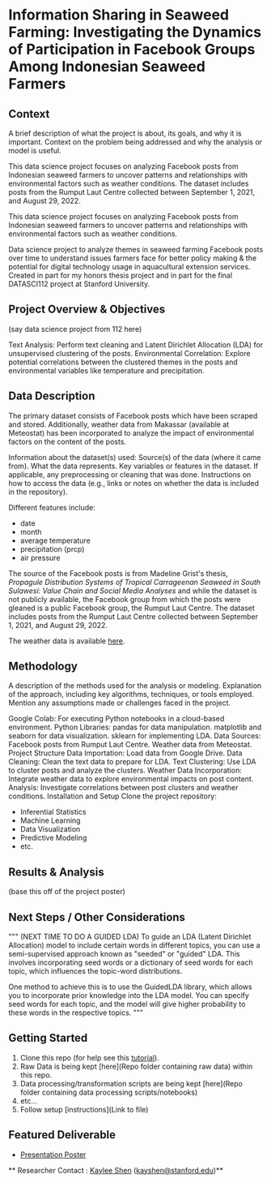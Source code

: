 # Information Sharing in Seaweed Farming: Investigating the Dynamics of Participation in Facebook Groups Among Indonesian Seaweed Farmers

## Context

A brief description of what the project is about, its goals, and why it is important.
Context on the problem being addressed and why the analysis or model is useful.

This data science project focuses on analyzing Facebook posts from Indonesian seaweed farmers to uncover patterns and relationships with environmental factors such as weather conditions. The dataset includes posts from the Rumput Laut Centre collected between September 1, 2021, and August 29, 2022.

This data science project focuses on analyzing Facebook posts from Indonesian seaweed farmers to uncover patterns and relationships with environmental factors such as weather conditions. 

Data science project to analyze themes in seaweed farming Facebook posts over time to understand issues farmers face for better policy making &amp; the potential for digital technology usage in aquacultural extension services. Created in part for my honors thesis project and in part for the final DATASCI112 project at Stanford University. 

## Project Overview & Objectives

(say data science project from 112 here)

Text Analysis: Perform text cleaning and Latent Dirichlet Allocation (LDA) for unsupervised clustering of the posts.
Environmental Correlation: Explore potential correlations between the clustered themes in the posts and environmental variables like temperature and precipitation.

## Data Description
The primary dataset consists of Facebook posts which have been scraped and stored. Additionally, weather data from Makassar (available at Meteostat) has been incorporated to analyze the impact of environmental factors on the content of the posts.

Information about the dataset(s) used:
Source(s) of the data (where it came from).
What the data represents.
Key variables or features in the dataset.
If applicable, any preprocessing or cleaning that was done.
Instructions on how to access the data (e.g., links or notes on whether the data is included in the repository).

Different features include:
- date
- month
- average temperature
- precipitation (prcp)
- air pressure

The source of the Facebook posts is from Madeline Grist's thesis, *Propagule Distribution Systems of Tropical Carrageenan Seaweed in South Sulawesi: Value Chain and Social Media Analyses* and while the dataset is not publicly available, the Facebook group from which the posts were gleaned is a public Facebook group, the Rumput Laut Centre. The dataset includes posts from the Rumput Laut Centre collected between September 1, 2021, and August 29, 2022.


The weather data is available [here](https://meteostat.net/en/place/id/makassar?s=97180&t=2022-08-04/2022-09-01).

## Methodology

A description of the methods used for the analysis or modeling.
Explanation of the approach, including key algorithms, techniques, or tools employed.
Mention any assumptions made or challenges faced in the project.

Google Colab: For executing Python notebooks in a cloud-based environment.
Python Libraries:
pandas for data manipulation.
matplotlib and seaborn for data visualization.
sklearn for implementing LDA.
Data Sources:
Facebook posts from Rumput Laut Centre.
Weather data from Meteostat.
Project Structure
Data Importation: Load data from Google Drive.
Data Cleaning: Clean the text data to prepare for LDA.
Text Clustering: Use LDA to cluster posts and analyze the clusters.
Weather Data Incorporation: Integrate weather data to explore environmental impacts on post content.
Analysis: Investigate correlations between post clusters and weather conditions.
Installation and Setup
Clone the project repository:

* Inferential Statistics
* Machine Learning
* Data Visualization
* Predictive Modeling
* etc.

## Results & Analysis

(base this off of the project poster)


## Next Steps / Other Considerations
"""
 (NEXT TIME TO DO A GUIDED LDA)
To guide an LDA (Latent Dirichlet Allocation) model to include certain words in different topics,
you can use a semi-supervised approach known as "seeded" or "guided" LDA. This involves incorporating
seed words or a dictionary of seed words for each topic, which influences the topic-word distributions.

One method to achieve this is to use the GuidedLDA library, which allows you to incorporate prior
knowledge into the LDA model. You can specify seed words for each topic, and the model will give higher
probability to these words in the respective topics.
"""


## Getting Started

1. Clone this repo (for help see this [tutorial](https://help.github.com/articles/cloning-a-repository/)).
2. Raw Data is being kept [here](Repo folder containing raw data) within this repo.
3. Data processing/transformation scripts are being kept [here](Repo folder containing data processing scripts/notebooks)
4. etc...
5. Follow setup [instructions](Link to file)

## Featured Deliverable
* [Presentation Poster](https://docs.google.com/presentation/d/1UJeXbBqSDElVRAl0k35jpL8aX3qRYpi1Cq2KkW9ZmJ0/edit?usp=sharing)


** Researcher Contact : [Kaylee Shen](https://github.com/[[kayshen1120]]) (kayshen@stanford.edu)**



